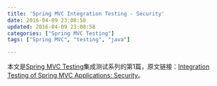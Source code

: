 ```yaml
---
title: 'Spring MVC Integration Testing - Security'
date: 2016-04-09 23:08:58
updated: 2016-04-09 23:08:58
categories: ["Spring MVC Testing"]
tags: ["Spring MVC", "testing", "java"]

---
```


本文是[Spring MVC Testing](/2016/04/09/spring-mvc-testing-content/)集成测试系列的第1篇，原文链接：[Integration Testing of Spring MVC Applications: Security](http://www.petrikainulainen.net/programming/spring-framework/integration-testing-of-spring-mvc-applications-security/)。
